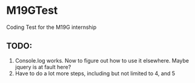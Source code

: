 # M19GTest
Coding Test for the M19G internship

## TODO:
1. Console.log works. Now to figure out how to use it elsewhere. Maybe jquery is at fault here?
2. Have to do a lot more steps, including but not limited to 4, and 5